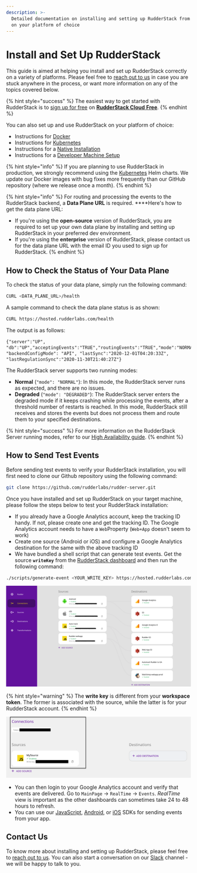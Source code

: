 ```yaml
---
description: >-
  Detailed documentation on installing and setting up RudderStack from scratch
  on your platform of choice
---
```


# Install and Set Up RudderStack

This guide is aimed at helping you install and set up RudderStack correctly on a variety of platforms. Please feel free to [reach out to us](https://rudderstack.com/contact/) in case you are stuck anywhere in the process, or want more information on any of the topics covered below.

{% hint style="success" %}
The easiest way to get started with RudderStack is to [sign up for free](https://app.rudderlabs.com/signup?type=freetrial) on [**RudderStack Cloud** **Free**](https://app.rudderlabs.com/signup?type=freetrial).
{% endhint %}

You can also set up and use RudderStack on your platform of choice:

* Instructions for [Docker](docker.md)
* Instructions for [Kubernetes](kubernetes.md)
* Instructions for a [Native Installation](native-installation.md)
* Instructions for a [Developer Machine Setup](developer-machine-setup.md)

{% hint style="info" %}
If you are planning to use RudderStack in production, we strongly recommend using the [Kubernetes](https://docs.rudderstack.com/get-started/installing-and-setting-up-rudderstack/kubernetes) Helm charts. We update our Docker images with bug fixes more frequently than our GitHub repository \(where we release once a month\).
{% endhint %}

{% hint style="info" %}
For routing and processing the events to the RudderStack backend, a **Data Plane URL** is required. ****Here's how to get the data plane URL:

* If you're using the **open-source** version of RudderStack, you are required to set up your own data plane by installing and setting up RudderStack in your preferred dev environment.
* If you're using the **enterprise** version of RudderStack, please contact us for the data plane URL with the email ID you used to sign up for RudderStack.
{% endhint %}

## How to Check the Status of Your Data Plane

To check the status of your data plane, simply run the following command:

```bash
CURL <DATA_PLANE_URL>/health
```

A sample command to check the data plane status is as shown:

```bash
CURL https://hosted.rudderlabs.com/health
```

The output is as follows:

```text
{"server":"UP", "db":"UP","acceptingEvents":"TRUE","routingEvents":"TRUE","mode":"NORMAL","goroutines":"15364", "backendConfigMode": "API", "lastSync":"2020-12-01T04:20:33Z", "lastRegulationSync":"2020-11-30T21:40:27Z"}
```

The RudderStack server supports two running modes:

* **Normal** \(`"mode": "NORMAL"`\): In this mode, the RudderStack server runs as expected, and there are no issues.
* **Degraded** \(`"mode": "DEGRADED"`\): The RudderStack server enters the degraded mode if it keeps crashing while processing the events, after a threshold number of restarts is reached. In this mode, RudderStack still receives and stores the events but does not process them and route them to your specified destinations.

{% hint style="success" %}
For more information on the RudderStack Server running modes, refer to our [High Availability guide](https://docs.rudderstack.com/administrators-guide/high-availability#rudderstack-server-running-modes).
{% endhint %}

## How to Send Test Events

Before sending test events to verify your RudderStack installation, you will first need to clone our Github repository using the following command: 

```bash
git clone https://github.com/rudderlabs/rudder-server.git
```

Once you have installed and set up RudderStack on your target machine, please follow the steps below to test your RudderStack installation:

* If you already have a Google Analytics account, keep the tracking ID handy. If not, please create one and get the tracking ID. The Google Analytics account needs to have a `Web`Property \(`Web+App` doesn't seem to work\)
* Create one source \(Android or iOS\) and configure a Google Analytics destination for the same with the above tracking ID
*  We have bundled a shell script that can generate test events. Get the source **`writeKey`** from the [RudderStack dashboard](https://app.rudderlabs.com/signup) and then run the following command:

```bash
./scripts/generate-event <YOUR_WRITE_KEY> https://hosted.rudderlabs.com/v1/batch
```

![Sending Test Events](../.gitbook/assets/send-test-events.png)

{% hint style="warning" %}
The **write key** is different from your **workspace token**. The former is associated with the source, while the latter is for your RudderStack account.
{% endhint %}

![Workspace token vs Write Key](../.gitbook/assets/write-key-vs-token%20%282%29%20%281%29.png)

* You can then login to your Google Analytics account and verify that events are delivered. Go to `MainPage` -&gt; `RealTime` -&gt; `Events`. _RealTime_ view is important as the other dashboards can sometimes take 24 to 48 hours to refresh.
* You can use our [JavaScript](../rudderstack-sdk-integration-guides/rudderstack-javascript-sdk/), [Android](../rudderstack-sdk-integration-guides/rudderstack-android-sdk/), or [iOS](../rudderstack-sdk-integration-guides/rudderstack-ios-sdk.md) SDKs for sending events from your app.

## Contact Us

To know more about installing and setting up RudderStack, please feel free to [reach out to us](https://resources.rudderstack.com/join-rudderstack-slack). You can also start a conversation on our [Slack](https://resources.rudderstack.com/join-rudderstack-slack) channel - we will be happy to talk to you.



